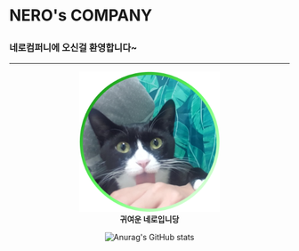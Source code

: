 <p align='center'>

# NERO's COMPANY</p>

### 네로컴퍼니에 오신걸 환영합니다~
<hr>

</p>
<p align='center'>
<img src='./neroone.png' width = '50%'></img><br>
<b>귀여운 네로입니당</b>
</p>
<center>


![Anurag's GitHub stats](https://github-readme-stats.vercel.app/api?username=JindoKim&show_icons=true&theme=highcontrast)
</center>

